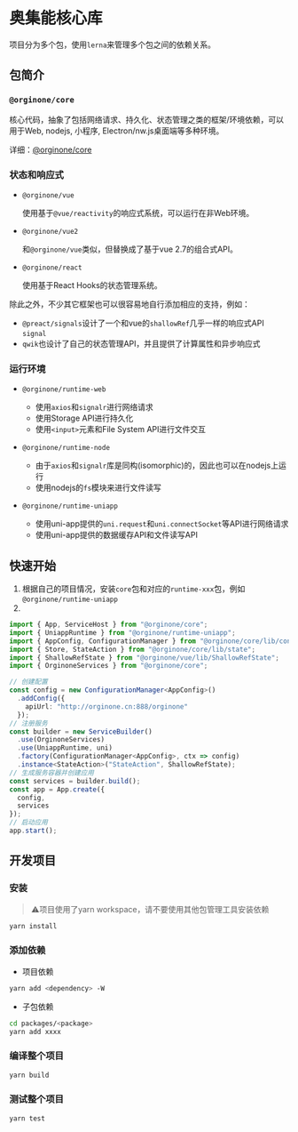 # 奥集能核心库


项目分为多个包，使用`lerna`来管理多个包之间的依赖关系。


## 包简介

### `@orginone/core`

核心代码，抽象了包括网络请求、持久化、状态管理之类的框架/环境依赖，可以用于Web, nodejs, 小程序, Electron/nw.js桌面端等多种环境。

详细：[@orginone/core](packages/core/README.md)

### 状态和响应式

* `@orginone/vue`

  使用基于`@vue/reactivity`的响应式系统，可以运行在非Web环境。

* `@orginone/vue2`

  和`@orginone/vue`类似，但替换成了基于vue 2.7的组合式API。

* `@orginone/react`

  使用基于React Hooks的状态管理系统。



除此之外，不少其它框架也可以很容易地自行添加相应的支持，例如：

* `@preact/signals`设计了一个和vue的`shallowRef`几乎一样的响应式API `signal`
* `qwik`也设计了自己的状态管理API，并且提供了计算属性和异步响应式


### 运行环境

* `@orginone/runtime-web`

  * 使用`axios`和`signalr`进行网络请求
  * 使用Storage API进行持久化
  * 使用`<input>`元素和File System API进行文件交互

* `@orginone/runtime-node`

  * 由于`axios`和`signalr`库是同构(isomorphic)的，因此也可以在nodejs上运行
  * 使用nodejs的`fs`模块来进行文件读写

* `@orginone/runtime-uniapp`

  * 使用uni-app提供的`uni.request`和`uni.connectSocket`等API进行网络请求
  * 使用uni-app提供的数据缓存API和文件读写API

## 快速开始

1. 根据自己的项目情况，安装`core`包和对应的`runtime-xxx`包，例如`@orginone/runtime-uniapp`
2. 
```typescript
import { App, ServiceHost } from "@orginone/core";
import { UniappRuntime } from "@orginone/runtime-uniapp";
import { AppConfig, ConfigurationManager } from "@orginone/core/lib/config";
import { Store, StateAction } from "@orginone/core/lib/state";
import { ShallowRefState } from "@orginone/vue/lib/ShallowRefState";
import { OrginoneServices } from "@orginone/core";

// 创建配置
const config = new ConfigurationManager<AppConfig>()
  .addConfig({
    apiUrl: "http://orginone.cn:888/orginone"
  });
// 注册服务
const builder = new ServiceBuilder()
  .use(OrginoneServices)
  .use(UniappRuntime, uni)
  .factory(ConfigurationManager<AppConfig>, ctx => config)
  .instance<StateAction>("StateAction", ShallowRefState);
// 生成服务容器并创建应用
const services = builder.build();
const app = App.create({
  config,
  services
});
// 启动应用
app.start();

```

## 开发项目

### 安装

> ⚠️项目使用了yarn workspace，请不要使用其他包管理工具安装依赖

```bash
yarn install
```
### 添加依赖

* 项目依赖
```bash
yarn add <dependency> -W
```
* 子包依赖
```bash
cd packages/<package>
yarn add xxxx
```

### 编译整个项目
```bash
yarn build
```
### 测试整个项目
```bash
yarn test
```